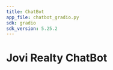 ```yaml
---
title: ChatBot
app_file: chatbot_gradio.py
sdk: gradio
sdk_version: 5.25.2
---
```

# Jovi Realty ChatBot